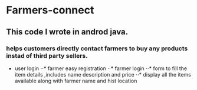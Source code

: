 # Farmers-connect
## This code I wrote in androd java.
### helps customers directly contact farmers to buy any products instad of third party sellers.
- user login
⋅⋅* farmer easy registration
⋅⋅* farmer login
⋅⋅* form to fill the item details ,includes name description and price
⋅⋅* display all the items available along with farmer name and hist location

